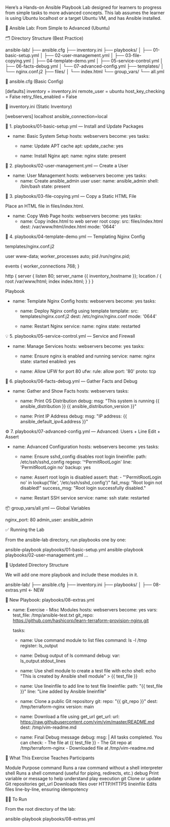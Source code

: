 Here’s a Hands-on Ansible Playbook Lab designed for learners to progress from simple tasks to more advanced concepts. This lab assumes the learner is using Ubuntu localhost or a target Ubuntu VM, and has Ansible installed.

🧪 Ansible Lab: From Simple to Advanced (Ubuntu)

🗂️ Directory Structure (Best Practice)

ansible-lab/
├── ansible.cfg
├── inventory.ini
├── playbooks/
│   ├── 01-basic-setup.yml
│   ├── 02-user-management.yml
│   ├── 03-file-copying.yml
│   ├── 04-template-demo.yml
│   ├── 05-service-control.yml
│   ├── 06-facts-debug.yml
│   └── 07-advanced-config.yml
├── templates/
│   └── nginx.conf.j2
├── files/
│   └── index.html
└── group_vars/
    └── all.yml

🧩 ansible.cfg (Basic Config)

[defaults]
inventory = inventory.ini
remote_user = ubuntu
host_key_checking = False
retry_files_enabled = False

🔢 inventory.ini (Static Inventory)

[webservers]
localhost ansible_connection=local

🔧 1. playbooks/01-basic-setup.yml — Install and Update Packages

- name: Basic System Setup
  hosts: webservers
  become: yes
  tasks:
    - name: Update APT cache
      apt:
        update_cache: yes

    - name: Install Nginx
      apt:
        name: nginx
        state: present

👤 2. playbooks/02-user-management.yml — Create a User

- name: User Management
  hosts: webservers
  become: yes
  tasks:
    - name: Create ansible_admin user
      user:
        name: ansible_admin
        shell: /bin/bash
        state: present

📁 3. playbooks/03-file-copying.yml — Copy a Static HTML File

Place an HTML file in files/index.html.

- name: Copy Web Page
  hosts: webservers
  become: yes
  tasks:
    - name: Copy index.html to web server root
      copy:
        src: files/index.html
        dest: /var/www/html/index.html
        mode: '0644'

🧾 4. playbooks/04-template-demo.yml — Templating Nginx Config

templates/nginx.conf.j2

user www-data;
worker_processes auto;
pid /run/nginx.pid;

events {
    worker_connections 768;
}

http {
    server {
        listen 80;
        server_name {{ inventory_hostname }};
        location / {
            root /var/www/html;
            index index.html;
        }
    }
}

Playbook

- name: Template Nginx Config
  hosts: webservers
  become: yes
  tasks:
    - name: Deploy Nginx config using template
      template:
        src: templates/nginx.conf.j2
        dest: /etc/nginx/nginx.conf
        mode: '0644'

    - name: Restart Nginx
      service:
        name: nginx
        state: restarted

💡 5. playbooks/05-service-control.yml — Service and Firewall

- name: Manage Services
  hosts: webservers
  become: yes
  tasks:
    - name: Ensure nginx is enabled and running
      service:
        name: nginx
        state: started
        enabled: yes

    - name: Allow UFW for port 80
      ufw:
        rule: allow
        port: '80'
        proto: tcp

🧠 6. playbooks/06-facts-debug.yml — Gather Facts and Debug

- name: Gather and Show Facts
  hosts: webservers
  tasks:
    - name: Print OS Distribution
      debug:
        msg: "This system is running {{ ansible_distribution }} {{ ansible_distribution_version }}"

    - name: Print IP Address
      debug:
        msg: "IP address: {{ ansible_default_ipv4.address }}"

⚙️ 7. playbooks/07-advanced-config.yml — Advanced: Users + Line Edit + Assert

- name: Advanced Configuration
  hosts: webservers
  become: yes
  tasks:
    - name: Ensure sshd_config disables root login
      lineinfile:
        path: /etc/ssh/sshd_config
        regexp: '^PermitRootLogin'
        line: 'PermitRootLogin no'
        backup: yes

    - name: Assert root login is disabled
      assert:
        that:
          - "'PermitRootLogin no' in lookup('file', '/etc/ssh/sshd_config')"
        fail_msg: "Root login not disabled!"
        success_msg: "Root login successfully disabled."

    - name: Restart SSH service
      service:
        name: ssh
        state: restarted

📦 group_vars/all.yml — Global Variables

nginx_port: 80
admin_user: ansible_admin

✅ Running the Lab

From the ansible-lab directory, run playbooks one by one:

ansible-playbook playbooks/01-basic-setup.yml
ansible-playbook playbooks/02-user-management.yml
...



🔧 Updated Directory Structure

We will add one more playbook and include these modules in it.

ansible-lab/
├── ansible.cfg
├── inventory.ini
├── playbooks/
│   ├── 08-extras.yml  ← NEW

📘 New Playbook: playbooks/08-extras.yml

- name: Exercise - Misc Modules
  hosts: webservers
  become: yes
  vars:
    test_file: /tmp/ansible-test.txt
    git_repo: https://github.com/hashicorp/learn-terraform-provision-nginx.git

  tasks:

    - name: Use command module to list files
      command: ls -l /tmp
      register: ls_output

    - name: Debug output of ls command
      debug:
        var: ls_output.stdout_lines

    - name: Use shell module to create a test file with echo
      shell: echo "This is created by Ansible shell module" > {{ test_file }}

    - name: Use lineinfile to add line to test file
      lineinfile:
        path: "{{ test_file }}"
        line: "Line added by Ansible lineinfile"

    - name: Clone a public Git repository
      git:
        repo: "{{ git_repo }}"
        dest: /tmp/terraform-nginx
        version: main

    - name: Download a file using get_url
      get_url:
        url: https://raw.githubusercontent.com/vim/vim/master/README.md
        dest: /tmp/vim-readme.md

    - name: Final Debug message
      debug:
        msg: |
          All tasks completed.
          You can check:
          - The file at {{ test_file }}
          - The Git repo at /tmp/terraform-nginx
          - Downloaded file at /tmp/vim-readme.md

🧪 What This Exercise Teaches Participants

Module	Purpose
command	Runs a raw command without a shell interpreter
shell	Runs a shell command (useful for piping, redirects, etc.)
debug	Print variable or message to help understand play execution
git	Clone or update Git repositories
get_url	Downloads files over HTTP/HTTPS
lineinfile	Edits files line-by-line, ensuring idempotency

🏃‍♂️ To Run

From the root directory of the lab:

ansible-playbook playbooks/08-extras.yml

